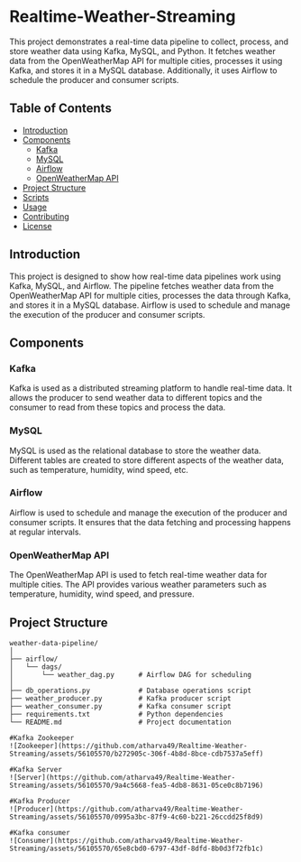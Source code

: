 # Realtime-Weather-Streaming

This project demonstrates a real-time data pipeline to collect, process, and store weather data using Kafka, MySQL, and Python. It fetches weather data from the OpenWeatherMap API for multiple cities, processes it using Kafka, and stores it in a MySQL database. Additionally, it uses Airflow to schedule the producer and consumer scripts.

## Table of Contents

- [Introduction](#introduction)
- [Components](#components)
  - [Kafka](#kafka)
  - [MySQL](#mysql)
  - [Airflow](#airflow)
  - [OpenWeatherMap API](#openweathermap-api)
- [Project Structure](#project-structure)
- [Scripts](#scripts)
- [Usage](#usage)
- [Contributing](#contributing)
- [License](#license)

## Introduction

This project is designed to show how real-time data pipelines work using Kafka, MySQL, and Airflow. The pipeline fetches weather data from the OpenWeatherMap API for multiple cities, processes the data through Kafka, and stores it in a MySQL database. Airflow is used to schedule and manage the execution of the producer and consumer scripts.

## Components

### Kafka

Kafka is used as a distributed streaming platform to handle real-time data. It allows the producer to send weather data to different topics and the consumer to read from these topics and process the data.

### MySQL

MySQL is used as the relational database to store the weather data. Different tables are created to store different aspects of the weather data, such as temperature, humidity, wind speed, etc.

### Airflow

Airflow is used to schedule and manage the execution of the producer and consumer scripts. It ensures that the data fetching and processing happens at regular intervals.

### OpenWeatherMap API

The OpenWeatherMap API is used to fetch real-time weather data for multiple cities. The API provides various weather parameters such as temperature, humidity, wind speed, and pressure.

## Project Structure

```plaintext
weather-data-pipeline/
│
├── airflow/
│   └── dags/
│       └── weather_dag.py      # Airflow DAG for scheduling
│
├── db_operations.py            # Database operations script
├── weather_producer.py         # Kafka producer script
├── weather_consumer.py         # Kafka consumer script
├── requirements.txt            # Python dependencies
└── README.md                   # Project documentation

#Kafka Zookeeper
![Zookeeper](https://github.com/atharva49/Realtime-Weather-Streaming/assets/56105570/b272905c-306f-4b8d-8bce-cdb7537a5eff)

#Kafka Server
![Server](https://github.com/atharva49/Realtime-Weather-Streaming/assets/56105570/9a4c5668-fea5-4db8-8631-05ce0c8b7196)

#Kafka Producer
![Producer](https://github.com/atharva49/Realtime-Weather-Streaming/assets/56105570/0995a3bc-87f9-4c60-b221-26ccdd25f8d9)

#Kafka consumer
![Consumer](https://github.com/atharva49/Realtime-Weather-Streaming/assets/56105570/65e8cbd0-6797-43df-8dfd-8b0d3f72fb1c)
